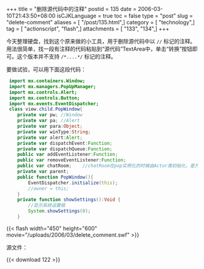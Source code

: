 +++
title = "删除源代码中的注释"
postid = 135
date = 2006-03-10T21:43:50+08:00
isCJKLanguage = true
toc = false
type = "post"
slug = "delete-comment"
aliases = [ "/post/135.html",]
category = [ "technology",]
tag = [ "actionscript", "flash",]
attachments = [ "133", "134",]
+++


今天整理硬盘，找到这个原来做的小工具，用于删除源代码中以 `//` 标记的注释。用法很简单，找一段有注释的代码粘贴到“源代码”TextArea中，单击“转换”按钮即可。这个版本并不支持 `/*....*/` 标记的注释。

要做试验，可以用下面这段代码：<!--more-->

``` actionscript
 import mx.containers.Window;
 import mx.managers.PopUpManager;
 import mx.controls.Alert;
 import mx.controls.Button;
 import mx.events.EventDispatcher;
 class view.child.PopWindow{
    private var pw; //Window
    private var pa; //Alert
    private var para:Object;
    private var winType:String;
    private var alert:Alert;
    private var dispatchEvent:Function;
    private var dispatchQueue:Function;
    public var addEventListener:Function;
    public var removeEventListener:Function;
    public var chatRoom;    //chatRoom在pop实例化的时候由Actor类初始化，是为了给弹出的Alert设定Parent值，以便接收弹出的Alert的按钮事件
    private var parent;
    public function PopWindow(){
        EventDispatcher.initialize(this);
        //owner = this;
    }
    private function showSettings():Void {
        //显示系统设置框
        System.showSettings(0);
    }
```

{{< flash width="450" height="600" movie="/uploads/2006/03/delete_comment.swf" >}}

源文件：

{{< download 122 >}}
